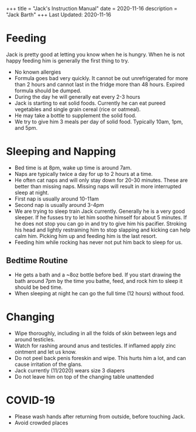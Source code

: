 +++
title = "Jack's Instruction Manual"
date = 2020-11-16
description = "Jack Barth"
+++
Last Updated: 2020-11-16

# Feeding
Jack is pretty good at letting you know when he is hungry. When he is not happy
feeding him is generally the first thing to try.

* No known allergies
* Formula goes bad very quickly. It cannot be out unrefrigerated for more than
  2 hours and cannot last in the fridge more than 48 hours. Expired formula
  should be dumped.
* During the day he will generally eat every 2-3 hours
* Jack is starting to eat solid foods. Currently he can eat pureed vegetables
  and single grain cereal (rice or oatmeal).
* He may take a bottle to supplement the solid food.
* We try to give him 3 meals per day of solid food. Typically 10am, 1pm, and
  5pm.

# Sleeping and Napping
* Bed time is at 8pm, wake up time is around 7am.
* Naps are typically twice a day for up to 2 hours at a time.
* He often cat naps and will only stay down for 20-30 minutes. These are better
  than missing naps. Missing naps will result in more interrupted sleep at
  night.
* First nap is usually around 10-11am
* Second nap is usually around 3-4pm
* We are trying to sleep train Jack currently. Generally he is a very good
  sleeper. If he fusses try to let him soothe himself for about 5 minutes. If he
  does not stop you can go in and try to give him his pacifier. Stroking his
  head and lightly restraining him to stop slapping and kicking can help calm
  him. Picking him up and feeding him is the last resort.
* Feeding him while rocking has never not put him back to sleep for us.

## Bedtime Routine
* He gets a bath and a ~8oz bottle before bed. If you start drawing the bath
  around 7pm by the time you bathe, feed, and rock him to sleep it should be bed
  time.
* When sleeping at night he can go the full time (12 hours) without food.

# Changing
* Wipe thoroughly, including in all the folds of skin between legs and around
  testicles.
* Watch for rashing around anus and testicles. If inflamed apply zinc ointment
  and let us know.
* Do not peel back penis foreskin and wipe. This hurts him a lot, and can cause
  irritation of the glans.
* Jack currently (11/2020) wears size 3 diapers
* Do not leave him on top of the changing table unattended

# COVID-19
* Please wash hands after returning from outside, before touching Jack.
* Avoid crowded places

